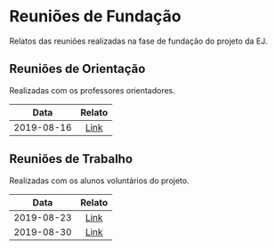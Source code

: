 # Reuniões de Fundação
Relatos das reuniões realizadas na fase de fundação do projeto da EJ.

## Reuniões de Orientação
Realizadas com os professores orientadores.

| Data     | Relato      |
| :------: | :---------: |
|2019-08-16|[Link](https://github.com/imd-jr/reunioes-fundacao/blob/master/Reunioes%20de%20Orientacao/2019-08-16.md)|

## Reuniões de Trabalho
Realizadas com os alunos voluntários do projeto.

| Data     | Relato      |
| :------: | :---------: |
|2019-08-23|[Link](https://github.com/imd-jr/reunioes-fundacao/blob/master/Reunioes%20de%20Trabalho/2019-08-23.md)|
|2019-08-30|[Link](https://github.com/imd-jr/reunioes-fundacao/blob/master/Reunioes%20de%20Trabalho/2019-08-30.md)|
